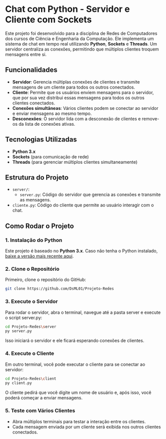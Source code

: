 # Chat com Python - Servidor e Cliente com Sockets

Este projeto foi desenvolvido para a disciplina de Redes de Computadores dos cursos de Ciência e Engenharia da Computação. Ele implementa um sistema de chat em tempo real utilizando **Python**, **Sockets** e **Threads**. Um servidor centraliza as conexões, permitindo que múltiplos clientes troquem mensagens entre si.

## Funcionalidades

- **Servidor**: Gerencia múltiplas conexões de clientes e transmite mensagens de um cliente para todos os outros conectados.
- **Cliente**: Permite que os usuários enviem mensagens para o servidor, que por sua vez distribui essas mensagens para todos os outros clientes conectados.
- **Conexões simultâneas**: Vários clientes podem se conectar ao servidor e enviar mensagens ao mesmo tempo.
- **Desconexões**: O servidor lida com a desconexão de clientes e remove-os da lista de conexões ativas.

## Tecnologias Utilizadas

- **Python 3.x**
- **Sockets** (para comunicação de rede)
- **Threads** (para gerenciar múltiplos clientes simultaneamente)

## Estrutura do Projeto

- `server/`:
  - `server.py`: Código do servidor que gerencia as conexões e transmite as mensagens.
- `cliente.py`: Código do cliente que permite ao usuário interagir com o chat.

## Como Rodar o Projeto

### 1. Instalação do Python

Este projeto é baseado no **Python 3.x**. Caso não tenha o Python instalado, [baixe a versão mais recente aqui](https://www.python.org/downloads/).

### 2. Clone o Repositório

Primeiro, clone o repositório do GitHub:

```bash
git clone https://github.com/DsML01/Projeto-Redes
```

### 3. Execute o Servidor

Para rodar o servidor, abra o terminal, navegue até a pasta server e execute o script server.py:

```bash
cd Projeto-Redes\server
py server.py
```
Isso iniciará o servidor e ele ficará esperando conexões de clientes.

### 4. Execute o Cliente

Em outro terminal, você pode executar o cliente para se conectar ao servidor:

```bash
cd Projeto-Redes\client
py client.py
```
O cliente pedirá que você digite um nome de usuário e, após isso, você poderá começar a enviar mensagens.

### 5. Teste com Vários Clientes
- Abra múltiplos terminais para testar a interação entre os clientes.
- Cada mensagem enviada por um cliente será exibida nos outros clientes conectados.



